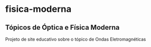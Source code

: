 # fisica-moderna
## Tópicos de Óptica e Física Moderna
Projeto de site educativo sobre o tópico de Ondas Eletromagnéticas
